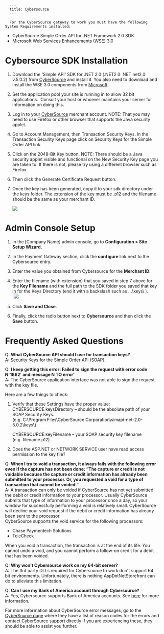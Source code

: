 
      ---
      title: Cybersource
      ---

      For the CyberSource gateway to work you must have the following System Requirements installed:

*   CyberSource Simple Order API for .NET Framework 2.0 SDK
*   Microsoft Web Services Enhancements (WSE) 3.0

Cybersource SDK Installation
============================

1.  Download the 'Simple API' SDK for .NET 2.0 (.NET2.0 .NET net2.0 v.5.0.2) from [CyberSource](http://www.cybersource.com/developers/integration_methods/simple_order_and_soap_toolkit_api/dot_net_2_0/) and install it. You also need to download and install the WSE 3.0 components from [Microsoft](http://www.microsoft.com/downloads/details.aspx?familyid=018a09fd-3a74-43c5-8ec1-8d789091255d&displaylang=en).  
      
    
2.  Set the application pool your site is running in to allow 32 bit applications.  Consult your host or whoever maintains your server for information on doing this.
  
4.  Log in to your [CyberSource](https://businesscenter.cybersource.com/sbc/login/Login.do) merchant account. NOTE: That you may need to use Firefox or other browser that supports the Java security applet.  
      
    
5.  Go to Account Management, then Transaction Security Keys. In the Transaction Security Keys page click on Security Keys for the Simple Order API link.  
      
    
6.  Click on the 2048-Bit Key button. NOTE: There should be a Java security applet visible and functional on the New Security Key page you are taken to. If there is not, please try using a different browser such as Firefox.  
      
    
7.  Then click the Generate Certificate Request button.  
      
    
8.  Once the key has been generated, copy it to your sdk directory under the keys folder. The extension of the key must be .p12 and the filename should be the same as your merchant ID.  
      
    ![](http://manual.aspdotnetstorefront.com/images/product/ml8/cybersource18.jpg)

Admin Console Setup
===================

1.  In the \[Company Name\] admin console, go to **Configuration > Site Setup Wizard**.  
      
    
2.  In the Payment Gateway section, click the **configure** link next to the Cybersource entry.  
      
    
3.  Enter the value you obtained from Cybersource for the **Merchant ID**.  
      
    
4.  Enter the filename (with extension) that you saved in step 7 above for the **Key Filename** and the full path to the SDK folder you saved that key in for the Keys Directory (end it with a backslash such as ...\\keys\\ ).  
     ![](images/1415640681391.png)  
      
    
5.  Click **Save and Close**.  
      
    
6.  Finally, click the radio button next to **Cybersource** and then click the **Save** button.

Frequently Asked Questions
==========================

Q: **What CyberSource API should I use for transaction keys?**   
A: Security Keys for the Simple Order API (SOAP).   
  
Q: **I keep getting this error: Failed to sign the request with error code N\`1862' and message N \`IO error'**   
A: The CyberSource application interface was not able to sign the request with the key file.

Here are a few things to check:

1.  Verify that these Settings have the proper value:  
    CYBERSOURCE.keysDirectory – should be the absolute path of your SOAP Security Keys.  
    (e.g. C:\\Program Files\\CyberSource Corporation\\simapi-net-2.0-5.0.2\\keys\\)  
      
    CYBERSOURCE.keyFilename – your SOAP security key filename  
    (e.g. filename.p12)  
      
    
2.  Does the ASP.NET or NETWORK SERVICE user have read access permission to the key file?

  
Q: **When I try to void a transaction, it always fails with the following error even if the capture has not been done: “The capture or credit is not voidable because the capture or credit information has already been submitted to your processor. Or, you requested a void for a type of transaction that cannot be voided.”**   
A: A transaction can only be voided if CyberSource has not yet submitted the debit or credit information to your processor. Usually CyberSource submits that type of information to your processor once a day, so your window for successfully performing a void is relatively small. CyberSource will decline your void request if the debit or credit information has already been sent to the processor.   
CyberSource supports the void service for the following processors:

*   Chase Paymentech Solutions 
*   TeleCheck

When you void a transaction, the transaction is at the end of its life. You cannot undo a void, and you cannot perform a follow-on credit for a debit that has been voided.

Q: **Why won't Cybersource work on my 64-bit server?**   
A: The 3rd party DLLs required for Cybersource to work don't support 64 bit environments. Unfortunately, there is nothing AspDotNetStorefront can do to alleviate this limitation.   
  
Q: **Can I use my Bank of America account through Cybersource?**   
A: Yes, Cybersource supports Bank of America accounts. See [here](http://www.cybersource.com/bankofamerica/) for more information.   
  
For more information about CyberSource error messages, go to the [CyberSource page](https://support.cybersource.com/cybskb/index?page=content&id=C156&pmv=print&impressions=false) where they have a list of reason codes for the errors and contact CyberSource support directly if you are experiencing these, they should be able to assist you further.
      